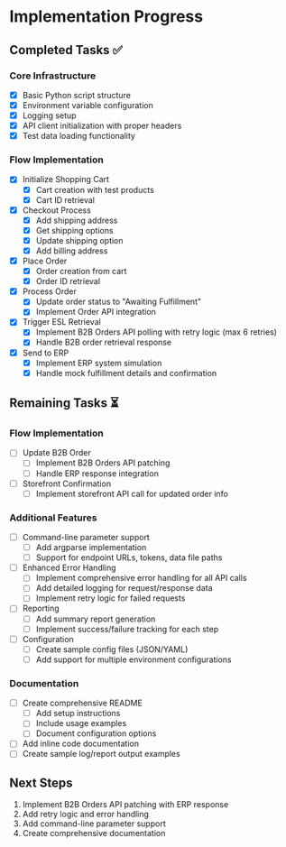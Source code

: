 # Implementation Progress

## Completed Tasks ✅

### Core Infrastructure
- [x] Basic Python script structure
- [x] Environment variable configuration
- [x] Logging setup
- [x] API client initialization with proper headers
- [x] Test data loading functionality

### Flow Implementation
- [x] Initialize Shopping Cart
  - [x] Cart creation with test products
  - [x] Cart ID retrieval
- [x] Checkout Process
  - [x] Add shipping address
  - [x] Get shipping options
  - [x] Update shipping option
  - [x] Add billing address
- [x] Place Order
  - [x] Order creation from cart
  - [x] Order ID retrieval
- [x] Process Order
  - [x] Update order status to "Awaiting Fulfillment"
  - [x] Implement Order API integration
- [x] Trigger ESL Retrieval
  - [x] Implement B2B Orders API polling with retry logic (max 6 retries)
  - [x] Handle B2B order retrieval response
- [x] Send to ERP
  - [x] Implement ERP system simulation
  - [x] Handle mock fulfillment details and confirmation

## Remaining Tasks ⏳

### Flow Implementation
- [ ] Update B2B Order
  - [ ] Implement B2B Orders API patching
  - [ ] Handle ERP response integration
- [ ] Storefront Confirmation
  - [ ] Implement storefront API call for updated order info

### Additional Features
- [ ] Command-line parameter support
  - [ ] Add argparse implementation
  - [ ] Support for endpoint URLs, tokens, data file paths
- [ ] Enhanced Error Handling
  - [ ] Implement comprehensive error handling for all API calls
  - [ ] Add detailed logging for request/response data
  - [ ] Implement retry logic for failed requests
- [ ] Reporting
  - [ ] Add summary report generation
  - [ ] Implement success/failure tracking for each step
- [ ] Configuration
  - [ ] Create sample config files (JSON/YAML)
  - [ ] Add support for multiple environment configurations

### Documentation
- [ ] Create comprehensive README
  - [ ] Add setup instructions
  - [ ] Include usage examples
  - [ ] Document configuration options
- [ ] Add inline code documentation
- [ ] Create sample log/report output examples

## Next Steps
1. Implement B2B Orders API patching with ERP response
2. Add retry logic and error handling
3. Add command-line parameter support
4. Create comprehensive documentation 
